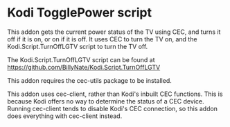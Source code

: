 # Kodi TogglePower script

This addon gets the current power status of the TV using CEC, and turns
it off if it is on, or on if it is off. It uses CEC to turn the TV on,
and the Kodi.Script.TurnOffLGTV script to turn the TV off.

The Kodi.Script.TurnOffLGTV script can be found at
https://github.com/BillyNate/Kodi.Script.TurnOffLGTV

This addon requires the cec-utils package to be installed.

This addon uses cec-client, rather than Kodi's inbuilt CEC functions.
This is because Kodi offers no way to determine the status of a CEC
device. Running cec-client tends to disable Kodi's CEC connection,
so this addon does everything with cec-client instead.
